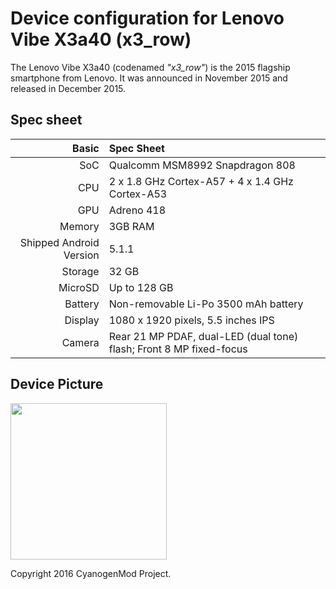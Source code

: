 Device configuration for Lenovo Vibe X3a40 (x3_row)
======================================================
The Lenovo Vibe X3a40 (codenamed _"x3_row"_) is the 2015 flagship smartphone from Lenovo. It was announced in November 2015 and released in December 2015.

## Spec sheet

Basic   | Spec Sheet
-------:|:-------------------------
SoC     | Qualcomm MSM8992 Snapdragon 808
CPU     | 2 x 1.8 GHz Cortex-A57 + 4 x 1.4 GHz Cortex-A53
GPU     | Adreno 418
Memory  | 3GB RAM
Shipped Android Version | 5.1.1
Storage | 32 GB
MicroSD | Up to 128 GB
Battery | Non-removable Li-Po 3500 mAh battery
Display | 1080 x 1920 pixels, 5.5 inches IPS
Camera  | Rear 21 MP PDAF, dual-LED (dual tone) flash; Front 8 MP fixed-focus

## Device Picture

<img src="http://images.fonearena.com/blog/wp-content/uploads/2015/11/lenovo_vibe_x3-869x1024.jpg" width="250px"></img>

Copyright 2016 CyanogenMod Project.
